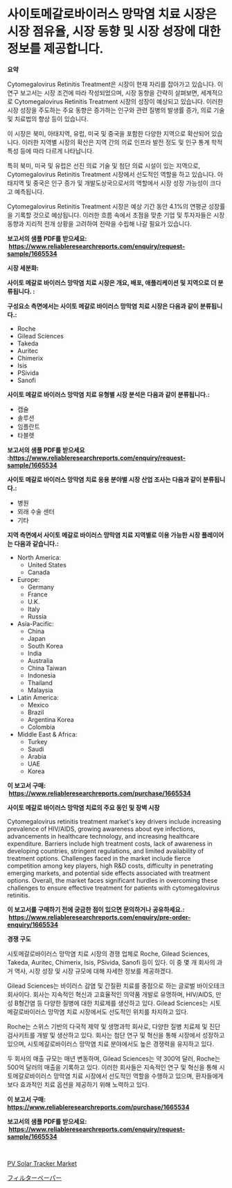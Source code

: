 <p><h1>사이토메갈로바이러스 망막염 치료 시장은 시장 점유율, 시장 동향 및 시장 성장에 대한 정보를 제공합니다.</h1></p><p><strong>요약</strong></p>
<p><p>Cytomegalovirus Retinitis Treatment은 시장이 현재 자리를 잡아가고 있습니다. 이 연구 보고서는 시장 조건에 따라 작성되었으며, 시장 동향을 간략히 살펴보면, 세계적으로 Cytomegalovirus Retinitis Treatment 시장의 성장이 예상되고 있습니다. 이러한 시장 성장을 주도하는 주요 동향은 증가하는 인구와 관련 질병의 발생률 증가, 의료 기술 및 치료법의 향상 등이 있습니다.</p><p>이 시장은 북미, 아태지역, 유럽, 미국 및 중국을 포함한 다양한 지역으로 확산되어 있습니다. 이러한 지역별 시장의 확산은 지역 간의 의료 인프라 발전 정도 및 인구 통계 학적 특성 등에 따라 다르게 나타납니다.</p><p>특히 북미, 미국 및 유럽은 선진 의료 기술 및 첨단 의료 시설이 있는 지역으로, Cytomegalovirus Retinitis Treatment 시장에서 선도적인 역할을 하고 있습니다. 아태지역 및 중국은 인구 증가 및 개발도상국으로서의 역할에서 시장 성장 가능성이 크다고 예측됩니다.</p><p>Cytomegalovirus Retinitis Treatment 시장은 예상 기간 동안 4.1%의 연평균 성장률을 기록할 것으로 예상됩니다. 이러한 흐름 속에서 초점을 맞춘 기업 및 투자자들은 시장 동향과 지리적 전개 상황을 고려하여 전략을 수립해 나갈 필요가 있습니다.</p></p>
<p><strong>보고서의 샘플 PDF를 받으세요: &nbsp;<a href="https://www.reliableresearchreports.com/enquiry/request-sample/1665534">https://www.reliableresearchreports.com/enquiry/request-sample/1665534</a></strong></p>
<p><strong>시장 세분화:</strong></p>
<p><strong> 사이토 메갈로 바이러스 망막염 치료 시장은 개요, 배포, 애플리케이션 및 지역으로 더 분류됩니다. :</strong></p>
<p><strong>구성요소 측면에서는 사이토 메갈로 바이러스 망막염 치료 시장은 다음과 같이 분류됩니다.:</strong></p>
<p><ul><li>Roche</li><li>Gilead Sciences</li><li>Takeda</li><li>Auritec</li><li>Chimerix</li><li>Isis</li><li>PSivida</li><li>Sanofi</li></ul></p>
<p><strong> 사이토 메갈로 바이러스 망막염 치료 유형별 시장 분석은 다음과 같이 분류됩니다.:</strong></p>
<p><ul><li>캡슐</li><li>솔루션</li><li>임플란트</li><li>타블렛</li></ul></p>
<p><strong>보고서의 샘플 PDF를 받으세요 :<a href="https://www.reliableresearchreports.com/enquiry/request-sample/1665534">https://www.reliableresearchreports.com/enquiry/request-sample/1665534</a></strong></p>
<p><strong> 사이토 메갈로 바이러스 망막염 치료 응용 분야별 시장 산업 조사는 다음과 같이 분류됩니다.:</strong></p>
<p><ul><li>병원</li><li>외래 수술 센터</li><li>기타</li></ul></p>
<p><strong>지역 측면에서 사이토 메갈로 바이러스 망막염 치료 지역별로 이용 가능한 시장 플레이어는 다음과 같습니다.:</strong></p>
<p><ul>
    <li>
        North America:
        <ul>
            <li>United States</li>
            <li>Canada</li>
        </ul>
    </li>
    <li>
        Europe:
        <ul>
            <li>Germany</li>
            <li>France</li>
            <li>U.K.</li>
            <li>Italy</li>
            <li>Russia</li>
        </ul>
    </li>
    <li>
        Asia-Pacific:
        <ul>
            <li>China</li>
            <li>Japan</li>
            <li>South Korea</li>
            <li>India</li>
            <li>Australia</li>
            <li>China Taiwan</li>
            <li>Indonesia</li>
            <li>Thailand</li>
            <li>Malaysia</li>
        </ul>
    </li>
    <li>
        Latin America:
        <ul>
            <li>Mexico</li>
            <li>Brazil</li>
            <li>Argentina Korea</li>
            <li>Colombia</li>
        </ul>
    </li>
    <li>
        Middle East & Africa:
        <ul>
            <li>Turkey</li>
            <li>Saudi</li>
            <li>Arabia</li>
            <li>UAE</li>
            <li>Korea</li>
        </ul>
    </li>
    </ul></p>
<p><strong>이 보고서 구매: &nbsp;<a href="https://www.reliableresearchreports.com/purchase/1665534">https://www.reliableresearchreports.com/purchase/1665534</a></strong></p>
<p><strong>사이토 메갈로 바이러스 망막염 치료의 주요 동인 및 장벽 시장</strong></p>
<p><p>Cytomegalovirus retinitis treatment market's key drivers include increasing prevalence of HIV/AIDS, growing awareness about eye infections, advancements in healthcare technology, and increasing healthcare expenditure. Barriers include high treatment costs, lack of awareness in developing countries, stringent regulations, and limited availability of treatment options. Challenges faced in the market include fierce competition among key players, high R&D costs, difficulty in penetrating emerging markets, and potential side effects associated with treatment options. Overall, the market faces significant hurdles in overcoming these challenges to ensure effective treatment for patients with cytomegalovirus retinitis.</p></p>
<p><strong>이 보고서를 구매하기 전에 궁금한 점이 있으면 문의하거나 공유하세요.: &nbsp;<a href="https://www.reliableresearchreports.com/enquiry/pre-order-enquiry/1665534">https://www.reliableresearchreports.com/enquiry/pre-order-enquiry/1665534</a></strong></p>
<p><strong>경쟁 구도</strong></p>
<p><p>시토메갈로바이러스 망막염 치료 시장의 경쟁 업체로 Roche, Gilead Sciences, Takeda, Auritec, Chimerix, Isis, PSivida, Sanofi 등이 있다. 이 중 몇 개 회사의 과거 역사, 시장 성장 및 시장 규모에 대해 자세한 정보를 제공하겠다.</p><p>Gilead Sciences는 바이러스 감염 및 간질환 치료를 중점으로 하는 글로벌 바이오테크 회사이다. 회사는 지속적인 혁신과 고효율적인 의약품 개발로 유명하며, HIV/AIDS, 만성 B형간염 등 다양한 질병에 대한 치료제를 생산하고 있다. Gilead Sciences는 시토메갈로바이러스 망막염 치료 시장에서도 선도적인 위치를 차지하고 있다.</p><p>Roche는 스위스 기반의 다국적 제약 및 생명과학 회사로, 다양한 질병 치료제 및 진단검사키트를 개발 및 생산하고 있다. 회사는 첨단 연구 및 혁신을 통해 시장에서 성장하고 있으며, 시토메갈로바이러스 망막염 치료 분야에서도 높은 경쟁력을 유지하고 있다.</p><p>두 회사의 매출 규모는 매년 변동하며, Gilead Sciences는 약 300억 달러, Roche는 500억 달러의 매출을 기록하고 있다. 이러한 회사들은 지속적인 연구 및 혁신을 통해 시토메갈로바이러스 망막염 치료 시장에서 선도적인 역할을 수행하고 있으며, 환자들에게 보다 효과적인 치료 옵션을 제공하기 위해 노력하고 있다.</p></p>
<p><strong>이 보고서 구매: &nbsp; <a href="https://www.reliableresearchreports.com/purchase/1665534">https://www.reliableresearchreports.com/purchase/1665534</a></strong></p>
<p><strong>보고서의 샘플 PDF를 받으세요: &nbsp;<a href="https://www.reliableresearchreports.com/enquiry/request-sample/1665534">https://www.reliableresearchreports.com/enquiry/request-sample/1665534</a></strong><strong></strong></p>
<p>&nbsp;</p>
<p><p><a href="https://github.com/GroverBarry/Market-Research-Report-List-4/blob/main/pv-solar-tracker-market.md">PV Solar Tracker Market</a></p><p><a href="https://medium.com/@eunawiegad2023/%E3%83%95%E3%82%A3%E3%83%AB%E3%82%BF%E3%83%BC%E3%83%9A%E3%83%BC%E3%83%91%E3%83%BC%E5%B8%82%E5%A0%B4%E3%81%AE%E3%83%88%E3%83%AC%E3%83%B3%E3%83%89%E3%81%A8%E5%B8%82%E5%A0%B4%E5%88%86%E6%9E%90%E3%81%AF-2024%E5%B9%B4%E3%81%8B%E3%82%892031%E5%B9%B4%E3%81%BE%E3%81%A7%E3%81%AE%E4%BA%88%E6%B8%AC%E6%9C%9F%E9%96%93%E3%81%AB%E5%90%91%E3%81%91%E3%81%A6%E8%A1%8C%E3%82%8F%E3%82%8C%E3%81%BE%E3%81%97%E3%81%9F-49706d578a2e">フィルターペーパー</a></p></p>